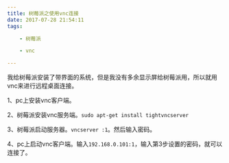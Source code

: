 ```yaml
---
title: 树莓派之使用vnc连接
date: 2017-07-28 21:54:11
tags:

	- 树莓派

	- vnc

---
```


我给树莓派安装了带界面的系统，但是我没有多余显示屏给树莓派用，所以就用vnc来进行远程桌面连接。

1、pc上安装vnc客户端。

2、树莓派安装vnc服务端。`sudo apt-get install tightvncserver`

3、树莓派启动服务器。`vncserver :1`。然后输入密码。

4、pc上启动vnc客户端。输入`192.168.0.101:1`，输入第3步设置的密码，就可以连接了。


